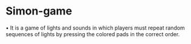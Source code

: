 # Simon-game
•	It is a game of lights and sounds in which players must repeat random sequences of lights by pressing the colored pads in the correct order.
